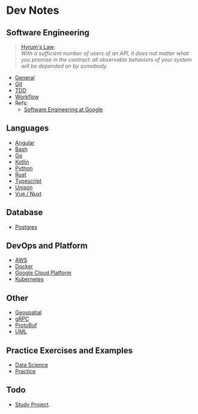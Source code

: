 # Dev Notes

## Software Engineering

> [Hyrum's Law](https://www.hyrumslaw.com):<br>
> _With a sufficient number of users of an API,
it does not matter what you promise in the contract:
all observable behaviors of your system
will be depended on by somebody._

- [General](./general)
- [Git](./git)
- [TDD](./tdd)
- [Workflow](./workflow)
- Refs:
    - [Software Engineering at Google](https://abseil.io/resources/swe_at_google.2.pdf)

## Languages

- [Angular](./angular)
- [Bash](./bash)
- [Go](./go)
- [Kotlin](./kotlin)
- [Python](./python)
- [Rust](./rust)
- [Typescript](./typescript)
- [Unison](./unison)
- [Vue / Nuxt](./vue)

## Database

- [Postgres](./postgres)

## DevOps and Platform

- [AWS](./aws)
- [Docker](./docker)
- [Google Cloud Platform](./gcp)
- [Kubernetes](./kubernetes)

## Other

- [Geospatial](./geospatial)
- [gRPC](./grpc)
- [ProtoBuf](./protobuf)
- [UML](./uml)

## Practice Exercises and Examples

- [Data Science](./datasci)
- [Practice](./practice)

## Todo

- [Study Project](https://github.com/mikedonnici/dev/projects/1).


